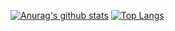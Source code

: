 [![Anurag's github stats](https://github-readme-stats.vercel.app/api?username=Fallenefc&count_private=true&show_icons=true&theme=tokyonight)](https://github.com/anuraghazra/github-readme-stats)
[![Top Langs](https://github-readme-stats.vercel.app/api/top-langs/?username=Fallenefc&theme=tokyonight)](https://github.com/anuraghazra/github-readme-stats)
